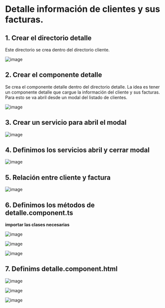 # Detalle información de clientes y sus facturas. 

## 1. Crear el directorio detalle

Este directorio se crea dentro del directorio cliente.

![image](https://user-images.githubusercontent.com/31961588/168926089-df79fabe-104d-4135-a33b-bf7dc4b8b790.png)

## 2. Crear el componente detalle

Se crea el componente detalle dentro del directorio detalle. La idea es tener un componente detalle que cargue la información del cliente y sus facturas. 
Para esto se va abril desde un modal del listado de clientes.

![image](https://user-images.githubusercontent.com/31961588/168926533-c368b916-0800-4816-8087-379080c83e98.png)

## 3. Crear un servicio para abril el modal

![image](https://user-images.githubusercontent.com/31961588/168926822-ecffe398-0fd5-4249-8fee-bfaa8adb846e.png)

## 4. Definimos los servicios abril y cerrar modal

![image](https://user-images.githubusercontent.com/31961588/168930744-5ca39b3f-533f-4240-bf43-97cae6336cce.png)

## 5. Relación entre cliente y factura 

![image](https://user-images.githubusercontent.com/31961588/168931721-67136c57-cf1f-4b33-ae51-e6c2470c7e62.png)


## 6. Definimos los métodos de detalle.component.ts

**importar las clases necesarias**

![image](https://user-images.githubusercontent.com/31961588/168930998-3fafc926-eec2-4e87-9178-517946bba30d.png)

![image](https://user-images.githubusercontent.com/31961588/168931075-701a9ca9-e99c-4b75-a2ae-2306304e1418.png)

![image](https://user-images.githubusercontent.com/31961588/168931356-988ba7f4-dd08-45d0-b822-fd53486b085a.png)

## 7. Definims detalle.component.html

![image](https://user-images.githubusercontent.com/31961588/168932205-292c20a2-8891-42be-9a6b-e1454cbef7a7.png)

![image](https://user-images.githubusercontent.com/31961588/168932542-be5f3e0b-9eb7-428f-986e-e0fc4f7ce6e5.png)

![image](https://user-images.githubusercontent.com/31961588/168932612-083f9688-9277-4b12-a000-f492a83424e5.png)


